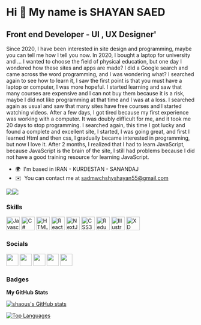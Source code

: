 Hi 👋 My name is SHAYAN SAED
============================

Front end Developer - UI , UX Designer'
---------------------------------------

Since 2020, I have been interested in site design and programming, maybe you can tell me how I tell you now. In 2020, I bought a laptop for university and ... I wanted to choose the field of physical education, but one day I wondered how these sites and apps are made? I did a Google search and came across the word programming, and I was wondering what? I searched again to see how to learn it, I saw the first point is that you must have a laptop or computer, I was more hopeful. I started learning and saw that many courses are expensive and I can not buy them because it is a risk, maybe I did not like programming at that time and I was at a loss. I searched again as usual and saw that many sites have free courses and I started watching videos. After a few days, I got tired because my first experience was working with a computer. It was doubly difficult for me, and it took me 20 days to stop programming. I searched again, this time I got lucky and found a complete and excellent site, I started, I was going great, and first I learned Html and then css, I gradually became interested in programming, but now I love it. After 2 months, I realized that I had to learn JavaScript, because JavaScript is the brain of the site, I still had problems because I did not have a good training resource for learning JavaScript.

* 🌍  I'm based in IRAN - KURDESTAN - SANANDAJ
* ✉️  You can contact me at [sadmwchshyshayan55@gmail.com](mailto:sadmwchshyshayan55@gmail.com )

<a href="https://www.twitter.com/shayandeveloper " target="_blank" rel="noreferrer"><img
src="https://img.shields.io/twitter/follow/shayandeveloper ?logo=twitter&style=for-the-badge&color=14b8a6&labelColor=171717"
/></a><a href="https://www.github.com/shaous" target="_blank" rel="noreferrer"><img
src="https://img.shields.io/github/followers/shaous?logo=github&style=for-the-badge&color=14b8a6&labelColor=171717" /></a>

### Skills

<p align="left">
<a href="https://developer.mozilla.org/en-US/docs/Web/JavaScript" target="_blank" rel="noreferrer"><img src="https://raw.githubusercontent.com/danielcranney/readme-generator/main/public/icons/skills/javascript-colored.svg" width="36" height="36" alt="Javascript" /></a>
<a href="https://docs.microsoft.com/en-us/dotnet/csharp/" target="_blank" rel="noreferrer"><img src="https://raw.githubusercontent.com/danielcranney/readme-generator/main/public/icons/skills/csharp-colored.svg" width="36" height="36" alt="C#" /></a>
<a href="https://developer.mozilla.org/en-US/docs/Glossary/HTML5" target="_blank" rel="noreferrer"><img src="https://raw.githubusercontent.com/danielcranney/readme-generator/main/public/icons/skills/html5-colored.svg" width="36" height="36" alt="HTML5" /></a>
<a href="https://reactjs.org/" target="_blank" rel="noreferrer"><img src="https://raw.githubusercontent.com/danielcranney/readme-generator/main/public/icons/skills/react-colored.svg" width="36" height="36" alt="React" /></a>
<a href="https://nextjs.org/docs" target="_blank" rel="noreferrer"><img src="https://raw.githubusercontent.com/danielcranney/readme-generator/main/public/icons/skills/nextjs-colored-dark.svg" width="36" height="36" alt="NextJs" /></a>
<a href="https://www.w3.org/TR/CSS/#css" target="_blank" rel="noreferrer"><img src="https://raw.githubusercontent.com/danielcranney/readme-generator/main/public/icons/skills/css3-colored.svg" width="36" height="36" alt="CSS3" /></a>
<a href="https://redux.js.org/" target="_blank" rel="noreferrer"><img src="https://raw.githubusercontent.com/danielcranney/readme-generator/main/public/icons/skills/redux-colored.svg" width="36" height="36" alt="Redux" /></a>
<a href="adobe.com/uk/products/illustrator.html" target="_blank" rel="noreferrer"><img src="https://raw.githubusercontent.com/danielcranney/readme-generator/main/public/icons/skills/illustrator-colored-dark.svg" width="36" height="36" alt="Illustrator" /></a>
<a href="https://www.adobe.com/uk/products/xd.html" target="_blank" rel="noreferrer"><img src="https://raw.githubusercontent.com/danielcranney/readme-generator/main/public/icons/skills/xd-colored-dark.svg" width="36" height="36" alt="XD" /></a>
</p>


### Socials

<p align="left"> <a href="https://www.codesandbox.com/shayan saedi" target="_blank" rel="noreferrer"><img src="https://raw.githubusercontent.com/danielcranney/readme-generator/main/public/icons/socials/codesandbox-dark.svg" width="32" height="32" /></a> <a href="https://www.github.com/shaous" target="_blank" rel="noreferrer"><img src="https://raw.githubusercontent.com/danielcranney/readme-generator/main/public/icons/socials/github-dark.svg" width="32" height="32" /></a> <a href="http://www.instagram.com/developer__kid" target="_blank" rel="noreferrer"><img src="https://raw.githubusercontent.com/danielcranney/readme-generator/main/public/icons/socials/instagram.svg" width="32" height="32" /></a> <a href="https://www.linkedin.com/in/shayan saed" target="_blank" rel="noreferrer"><img src="https://raw.githubusercontent.com/danielcranney/readme-generator/main/public/icons/socials/linkedin.svg" width="32" height="32" /></a> <a href="https://www.twitter.com/shayandeveloper " target="_blank" rel="noreferrer"><img src="https://raw.githubusercontent.com/danielcranney/readme-generator/main/public/icons/socials/twitter.svg" width="32" height="32" /></a></p>

### Badges

<b>My GitHub Stats</b>

<a href="http://www.github.com/shaous"><img src="https://github-readme-stats.vercel.app/api?username=shaous&show_icons=true&hide=&count_private=true&title_color=0891b2&text_color=14b8a6&icon_color=14b8a6&bg_color=171717&hide_border=true&show_icons=true" alt="shaous's GitHub stats" /></a>

<a href="https://github.com/shaous" align="left"><img src="https://github-readme-stats.vercel.app/api/top-langs/?username=shaous&langs_count=10&title_color=0891b2&text_color=14b8a6&icon_color=14b8a6&bg_color=171717&hide_border=true&locale=en&custom_title=Top%20%Languages" alt="Top Languages" /></a>
